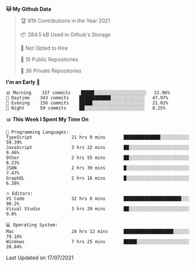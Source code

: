 <!--START_SECTION:waka-->
**🐱 My Github Data** 

> 🏆 819 Contributions in the Year 2021
 > 
> 📦 384.5 kB Used in Github's Storage 
 > 
> 🚫 Not Opted to Hire
 > 
> 📜 15 Public Repositories 
 > 
> 🔑 36 Private Repositories  
 > 
**I'm an Early 🐤** 

```text
🌞 Morning    157 commits    █████░░░░░░░░░░░░░░░░░░░░   21.96% 
🌆 Daytime    343 commits    ████████████░░░░░░░░░░░░░   47.97% 
🌃 Evening    156 commits    █████░░░░░░░░░░░░░░░░░░░░   21.82% 
🌙 Night      59 commits     ██░░░░░░░░░░░░░░░░░░░░░░░   8.25%

```


📊 **This Week I Spent My Time On** 

```text
💬 Programming Languages: 
TypeScript               21 hrs 9 mins       ██████████████░░░░░░░░░░░   59.39% 
JavaScript               3 hrs 22 mins       ██░░░░░░░░░░░░░░░░░░░░░░░   9.46% 
Other                    2 hrs 55 mins       ██░░░░░░░░░░░░░░░░░░░░░░░   8.23% 
JSON                     2 hrs 39 mins       █░░░░░░░░░░░░░░░░░░░░░░░░   7.47% 
GraphQL                  2 hrs 16 mins       █░░░░░░░░░░░░░░░░░░░░░░░░   6.38%

🔥 Editors: 
VS Code                  32 hrs 8 mins       ██████████████████████░░░   90.2% 
Visual Studio            3 hrs 29 mins       ██░░░░░░░░░░░░░░░░░░░░░░░   9.8%

💻 Operating System: 
Mac                      28 hrs 12 mins      ███████████████████░░░░░░   79.16% 
Windows                  7 hrs 25 mins       █████░░░░░░░░░░░░░░░░░░░░   20.84%

```


 Last Updated on 17/07/2021
<!--END_SECTION:waka-->

